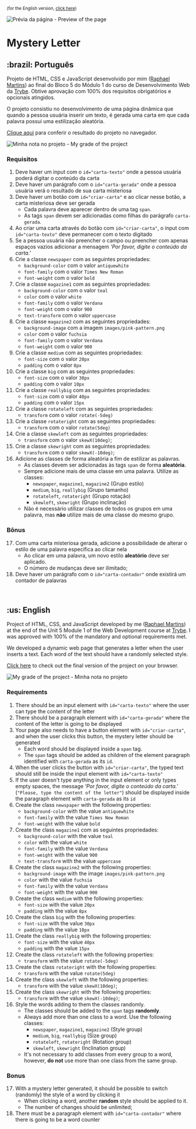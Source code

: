 <small>(for the English version, <a href="#en">click here</a>)</small>

![Prévia da página - Preview of the page](./preview.gif)

# Mystery Letter
<h2>:brazil: Português</h2>
<p id="pt">Projeto de HTML, CSS e JavaScript desenvolvido por mim (<a href="https://www.linkedin.com/in/raphaelameidamartins/" target="_blank" rel="external">Raphael Martins</a>) ao final do Bloco 5 do Módulo 1 do curso de Desenvolvimento Web da <a href="https://www.betrybe.com" targe="_blank" rel="nofollow">Trybe</a>. Obtive aprovação com 100% dos requisitos obrigatórios e opcionais atingidos.</p>
<p>O projeto consistiu no desenvolvimento de uma página dinâmica que quando a pessoa usuária inserir um texto, é gerada uma carta em que cada palavra possui uma estilização aleatória.</p>
<p><a href="https://raphaelalmeidamartins.github.io/project-mystery-letter/" target="_blank">Clique aqui</a> para conferir o resultado do projeto no navegador.</p>

![Minha nota no projeto - My grade of the project](./nota.png)

### Requisitos
<ol>
  <li>Deve haver um input com o <code>id="carta-texto"</code> onde a pessoa usuária poderá digitar o conteúdo da carta</li>
  <li>Deve haver um parágrafo com o <code>id="carta-gerada"</code> onde a pessoa usuária verá o resultado de sua carta misteriosa</li>
  <li>Deve haver um botão com <code>id="criar-carta"</code> e ao clicar nesse botão, a carta misteriosa deve ser gerada
    <ul>
      <li>Cada palavra deve aparecer dentro de uma tag <code>span</code>.</li>
      <li>As tags <code>span</code> devem ser adicionadas como filhas do parágrafo <code>carta-gerada</code>.</li>
    </ul>
  </li>
  <li>Ao criar uma carta através do botão com <code>id="criar-carta"</code>, o input com <code>id="carta-texto"</code> deve permanecer com o texto digitado</li>
  <li>Se a pessoa usuária não preencher o campo ou preencher com apenas espaços vazios adicionar a mensagem <em>'Por favor, digite o conteúdo da carta.'</em></li>
  <li>Crie a classe <code>newspaper</code> com as seguintes propriedades:
    <ul>
      <li><code>background-color</code> com o valor <code>antiquewhite</code></li>
      <li><code>font-family</code> com o valor <code>Times New Roman</code></li>
      <li><code>font-weight</code> com o valor <code>bold</code></li>
    </ul>
  </li>
  <li>Crie a classe <code>magazine1</code> com as seguintes propriedades:
    <ul>
      <li><code>background-color</code> com o valor <code>teal</code></li>
      <li><code>color</code> com o valor <code>white</code></li>
      <li><code>font-family</code> com o valor <code>Verdana</code></li>
      <li><code>font-weight</code> com o valor <code>900</code></li>
      <li><code>text-transform</code> com o valor <code>uppercase</code></li>
    </ul>
  </li>
  <li>Crie a classe <code>magazine2</code> com as seguintes propriedades:
    <ul>
      <li><code>background-image</code> com a imagem <code>images/pink-pattern.png</code></li>
      <li><code>color</code> com o valor <code>fuchsia</code></li>
      <li><code>font-family</code> com o valor <code>Verdana</code></li>
      <li><code>font-weight</code> com o valor <code>900</code></li>
    </ul>
  </li>
  <li>Crie a classe <code>medium</code> com as seguintes propriedades:
    <ul>
      <li><code>font-size</code> com o valor <code>20px</code></li>
      <li><code>padding</code> com o valor <code>8px</code></li>
    </ul>
  </li>
  <li>Crie a classe <code>big</code> com as seguintes propriedades:
    <ul>
      <li><code>font-size</code> com o valor <code>30px</code></li>
      <li><code>padding</code> com o valor <code>10px</code></li>
    </ul>
  </li>
  <li>Crie a classe <code>reallybig</code> com as seguintes propriedades:
    <ul>
      <li><code>font-size</code> com o valor <code>40px</code></li>
      <li><code>padding</code> com o valor <code>15px</code></li>
    </ul>
  </li>
  <li>Crie a classe <code>rotateleft</code> com as seguintes propriedades:
    <ul>
      <li><code>transform</code> com o valor <code>rotate(-5deg)</code></li>
    </ul>
  </li>
  <li>Crie a classe <code>rotateright</code> com as seguintes propriedades:
    <ul>
      <li><code>transform</code> com o valor <code>rotate(5deg)</code></li>
    </ul>
  </li>
  <li>Crie a classe <code>skewleft</code> com as seguintes propriedades:
    <ul>
      <li><code>transform</code> com o valor <code>skewX(10deg)</code>;</li>
    </ul>
  </li>
  <li>Crie a classe <code>skewright</code> com as seguintes propriedades:
    <ul>
      <li><code>transform</code> com o valor <code>skewX(-10deg)</code>;</li>
    </ul>
  </li>
  <li>Adicione as classes de forma aleatória a fim de estilizar as palavras.
    <ul>
      <li>As classes devem ser adicionadas às tags <code>span</code> de forma <strong>aleatória</strong>.</li>
      <li>Sempre adicione mais de uma classe em uma palavra. Utilize as classes:
        <ul>
          <li><code>newspaper</code>, <code>magazine1</code>, <code>magazine2</code> (Grupo estilo)</li>
          <li><code>medium</code>, <code>big</code>, <code>reallybig</code> (Grupo tamanho)</li>
          <li><code>rotateleft</code>, <code>rotateright</code> (Grupo rotação)</li>
          <li><code>skewleft</code>, <code>skewright</code> (Grupo inclinação)</li>
        </ul>
      </li>
      <li>Não é necessário utilizar classes de todos os grupos em uma palavra, mas <strong>não</strong> utilize mais de uma classe do mesmo grupo.</li>
    </ul>
  </li>
</ol>

### Bônus
<ol start="17">
  <li>Com uma carta misteriosa gerada, adicione a possibilidade de alterar o estilo de uma palavra específica ao clicar nela
    <ul>
      <li>Ao clicar em uma palavra, um novo estilo <strong>aleatório</strong> deve ser aplicado.</li>
      <li>O número de mudanças deve ser ilimitado;</li>
    </ul>
  </li>
  <li>Deve haver um parágrafo com o <code>id="carta-contador"</code> onde existirá um contador de palavras</li>
</ol>
<br>

<h2 id="en">:us: English</h2>
<p>Project of HTML, CSS, and JavaScript developed by me (<a href="https://www.linkedin.com/in/raphaelameidamartins/" target="_blank" rel="external">Raphael Martins</a>) at the end of the Unit 5 Module 1 of the Web Development course at <a href="https://www.betrybe.com" targe="_blank" rel="nofollow">Trybe</a>. I was approved with 100% of the mandatory and optional requirements met.</p>
<p>We developed a dynamic web page that generates a letter when the user inserts a text. Each word of the text should have a randomly selected style.</p>
<p><a href="https://raphaelalmeidamartins.github.io/project-mystery-letter/" target="_blank">Click here</a> to check out the final version of the project on your browser.</p>

![My grade of the project - Minha nota no projeto](./nota.png)

### Requirements
<ol>
  <li>There should be an input element with <code>id="carta-texto"</code> where the user can type the content of the letter</li>
  <li>There should be a paragraph element with <code>id="carta-gerada"</code> where the content of the letter is going to be displayed</li>
  <li>Your page also needs to have a button element with <code>id="criar-carta"</code>, and when the user clicks this button, the mystery letter should be generated
    <ul>
      <li>Each word should be displayed inside a <code>span</code> tag.</li>
      <li>The <code>span</code> tags should be added as children of the element paragraph identified with <code>carta-gerada</code> as its <code>id</code>.</li>
    </ul>
  </li>
  <li>When the user clicks the button with <code>id="criar-carta"</code>, the typed text should still be inside the input element with <code>id="carta-texto"</code></li>
  <li>If the user doesn't type anything in the input element or only types empty spaces, the message <em>'Por favor, digite o conteúdo da carta.'</em> (<code>"Please, type the content of the letter"</code>) should be displayed inside the paragraph element with <code>carta-gerada</code> as its <code>id</code></li>
  <li>Create the class <code>newspaper</code> with the following properties:
    <ul>
      <li><code>background-color</code> with the value <code>antiquewhite</code></li>
      <li><code>font-family</code> with the value <code>Times New Roman</code></li>
      <li><code>font-weight</code> with the value <code>bold</code></li>
    </ul>
  </li>
  <li>Create the class <code>magazine1</code> com as seguintes propriedades:
    <ul>
      <li><code>background-color</code> with the value <code>teal</code></li>
      <li><code>color</code> with the value <code>white</code></li>
      <li><code>font-family</code> with the value <code>Verdana</code></li>
      <li><code>font-weight</code> with the value <code>900</code></li>
      <li><code>text-transform</code> with the value <code>uppercase</code></li>
    </ul>
  </li>
  <li>Create the class <code>magazine2</code> with the following properties:
    <ul>
      <li><code>background-image</code> with the image <code>images/pink-pattern.png</code></li>
      <li><code>color</code> with the value <code>fuchsia</code></li>
      <li><code>font-family</code> with the value <code>Verdana</code></li>
      <li><code>font-weight</code> with the value <code>900</code></li>
    </ul>
  </li>
  <li>Create the class <code>medium</code> with the following properties:
    <ul>
      <li><code>font-size</code> with the value <code>20px</code></li>
      <li><code>padding</code> with the value <code>8px</code></li>
    </ul>
  </li>
  <li>Create the class <code>big</code> with the following properties:
    <ul>
      <li><code>font-size</code> with the value <code>30px</code></li>
      <li><code>padding</code> with the value <code>10px</code></li>
    </ul>
  </li>
  <li>Create the class <code>reallybig</code> with the following properties:
    <ul>
      <li><code>font-size</code> with the value <code>40px</code></li>
      <li><code>padding</code> with the value <code>15px</code></li>
    </ul>
  </li>
  <li>Create the class <code>rotateleft</code> with the following properties:
    <ul>
      <li><code>transform</code> with the value <code>rotate(-5deg)</code></li>
    </ul>
  </li>
  <li>Create the class <code>rotateright</code> with the following properties:
    <ul>
      <li><code>transform</code> with the value <code>rotate(5deg)</code></li>
    </ul>
  </li>
  <li>Create the class <code>skewleft</code> with the following properties:
    <ul>
      <li><code>transform</code> with the value <code>skewX(10deg)</code>;</li>
    </ul>
  </li>
  <li>Create the class <code>skewright</code> with the following properties:
    <ul>
      <li><code>transform</code> with the value <code>skewX(-10deg)</code>;</li>
    </ul>
  </li>
  <li>Style the words adding to them the classes randomly.
  <ul>
    <li>The classes should be added to the <code>span</code> tags <strong>randomly</strong>.</li>
    <li>Always add more than one class to a word. Use the following classes:
      <ul>
        <li><code>newspaper</code>, <code>magazine1</code>, <code>magazine2</code> (Style group)</li>
        <li><code>medium</code>, <code>big</code>, <code>reallybig</code> (Size group)</li>
        <li><code>rotateleft</code>, <code>rotateright</code> (Rotation group)</li>
        <li><code>skewleft</code>, <code>skewright</code> (Inclination group)</li>
      </ul>
    </li>
    <li>It's not necessary to add classes from every group to a word, however, <strong>do not</strong> use more than one class from the same group.</li>
  </ul>
</li>
</ol>

### Bonus
<ol start="17">
  <li>With a mystery letter generated, it should be possible to switch (randomly) the style of a word by clicking it
    <ul>
      <li>When clicking a word, another <strong>random</strong> style should be applied to it.</li>
      <li>The number of changes should be unlimited;</li>
    </ul>
  </li>
  <li>There must be a paragraph element with <code>id="carta-contador"</code> where there is going to be a word counter</li>
</ol>
